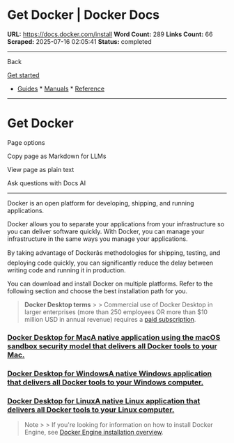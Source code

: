# Get Docker | Docker Docs

**URL:** https://docs.docker.com/install
**Word Count:** 289
**Links Count:** 66
**Scraped:** 2025-07-16 02:05:41
**Status:** completed

---

Back

[Get started](https://docs.docker.com/get-started/)

  * [Guides](https://docs.docker.com/guides/)   * [Manuals](https://docs.docker.com/manuals/)   * [Reference](https://docs.docker.com/reference/)

* * *

# Get Docker

Page options

Copy page as Markdown for LLMs

View page as plain text

Ask questions with Docs AI

* * *

Docker is an open platform for developing, shipping, and running applications.

Docker allows you to separate your applications from your infrastructure so you can deliver software quickly. With Docker, you can manage your infrastructure in the same ways you manage your applications.

By taking advantage of Dockerâs methodologies for shipping, testing, and deploying code quickly, you can significantly reduce the delay between writing code and running it in production.

You can download and install Docker on multiple platforms. Refer to the following section and choose the best installation path for you.

> **Docker Desktop terms** >  > Commercial use of Docker Desktop in larger enterprises \(more than 250 employees OR more than $10 million USD in annual revenue\) requires a [paid subscription](https://www.docker.com/pricing/).

### [Docker Desktop for MacA native application using the macOS sandbox security model that delivers all Docker tools to your Mac.](https://docs.docker.com/desktop/setup/install/mac-install/)

### [Docker Desktop for WindowsA native Windows application that delivers all Docker tools to your Windows computer.](https://docs.docker.com/desktop/setup/install/windows-install/)

### [Docker Desktop for LinuxA native Linux application that delivers all Docker tools to your Linux computer.](https://docs.docker.com/desktop/setup/install/linux/)

> Note >  > If you're looking for information on how to install Docker Engine, see [Docker Engine installation overview](https://docs.docker.com/engine/install/).